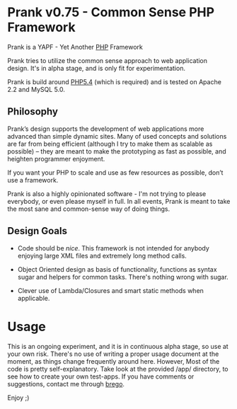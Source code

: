 Prank v0.75 - Common Sense PHP Framework
========================================

Prank is a YAPF - Yet Another [PHP][] Framework

Prank tries to utilize the common sense approach to web application design.
It's in alpha stage, and is only fit for experimentation.

Prank is build around [PHP5.4][] (which is required) and is tested on
Apache 2.2 and MySQL 5.0.

[PHP]:    http://php.net/                        "PHP"
[PHP5.4]: http://php.net/migration54.changes.php "What has changed in PHP 5.4"

Philosophy
----------

Prank’s design supports the development of web applications more advanced than
simple dynamic sites. Many of used concepts and solutions are far from being
efficient (although I try to make them as scalable as possible) – they are
meant to make the prototyping as fast as possible, and heighten programmer
enjoyment.

If you want your PHP to scale and use as few resources as possible, don’t use a
framework.

Prank is also a highly opinionated software - I'm not trying to please
everybody, or even please myself in full. In all events, Prank is meant to take
the most sane and common-sense way of doing things.

Design Goals
------------

*  Code should be *nice*. This framework is not intended for anybody enjoying
   large XML files and extremely long method calls.

*  Object Oriented design as basis of functionality, functions as syntax sugar
   and helpers for common tasks. There's nothing wrong with sugar.

*  Clever use of Lambda/Closures and smart static methods when applicable.

Usage
=====

This is an ongoing experiment, and it is in continuous alpha stage, so use at
your own risk. There's no use of writing a proper usage document at the moment,
as things change frequently around here. However, Most of the code is pretty
self-explanatory. Take look at the provided /app/ directory, to see how to
create your own test-apps. If you have comments or suggestions, contact me
through [brego][].

Enjoy ;)

[brego]: mailto:brego.dk@gmail.com